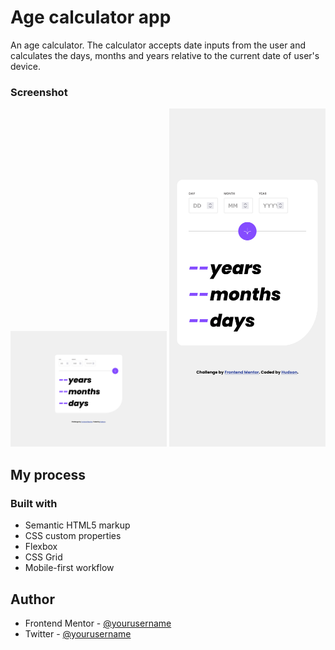 # Age calculator app 

An age calculator. The calculator accepts date inputs from the user and calculates the days, months and years relative to the current date of user's device. 

### Screenshot
<img src ="https://github.com/HudsonAdjetey/Age-Calculator/blob/main/assets/screenshot/Screen%20Shot%202023-07-03%20at%2017.07.28.png" width = "250" /> <img src="https://github.com/HudsonAdjetey/Age-Calculator/blob/main/assets/screenshot/Screen%20Shot%202023-07-03%20at%2017.06.29.png"  width = "250"/>

## My process

### Built with

* Semantic HTML5 markup
* CSS custom properties
* Flexbox
* CSS Grid
* Mobile-first workflow


## Author
- Frontend Mentor - [@yourusername](https://www.frontendmentor.io/profile/Hudsky545)
- Twitter - [@yourusername](https://www.twitter.com/HudsonAdjetey)

